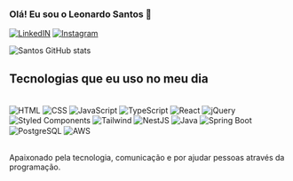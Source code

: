 
### Olá! Eu sou o Leonardo Santos 👋

[![LinkedIN](https://img.shields.io/badge/LinkedIn-0077B5?style=for-the-badge&logo=linkedin&logoColor=white)](https://www.linkedin.com/in/leonardo-rodrigues-b1aa55226/)
[![Instagram](https://img.shields.io/badge/Instagram-E4405F?style=for-the-badge&logo=instagram&logoColor=white)](https://www.instagram.com/leontc_/)


![Santos GitHub stats](https://github-readme-stats.vercel.app/api?username=Le0odev&show_icons=true&theme=dracula)

## Tecnologias que eu uso no meu dia

<div style="display: inline_block"><br> <img align="center" alt="HTML" src="https://img.shields.io/badge/HTML5-239120?style=for-the-badge&logo=html5&logoColor=white" /> <img align="center" alt="CSS" src="https://img.shields.io/badge/CSS3-1572B6?style=for-the-badge&logo=css3&logoColor=white" /> <img align="center" alt="JavaScript" src="https://img.shields.io/badge/JavaScript-F7DF1E?style=for-the-badge&logo=javascript&logoColor=black" /> <img align="center" alt="TypeScript" src="https://img.shields.io/badge/TypeScript-3178C6?style=for-the-badge&logo=typescript&logoColor=white" /> <img align="center" alt="React" src="https://img.shields.io/badge/React-20232A?style=for-the-badge&logo=react&logoColor=61DAFB" /> <img align="center" alt="jQuery" src="https://img.shields.io/badge/jQuery-0769AD?style=for-the-badge&logo=jquery&logoColor=white" /> <img align="center" alt="Styled Components" src="https://img.shields.io/badge/styled--components-DB7093?style=for-the-badge&logo=styled-components&logoColor=white" /> <img align="center" alt="Tailwind" src="https://img.shields.io/badge/Tailwind_CSS-38B2AC?style=for-the-badge&logo=tailwind-css&logoColor=white" /> <img align="center" alt="NestJS" src="https://img.shields.io/badge/NestJS-E0234E?style=for-the-badge&logo=nestjs&logoColor=white" /> <img align="center" alt="Java" src="https://img.shields.io/badge/Java-ED8B00?style=for-the-badge&logo=openjdk&logoColor=white" /> <img align="center" alt="Spring Boot" src="https://img.shields.io/badge/SpringBoot-6DB33F?style=for-the-badge&logo=springboot&logoColor=white" /> <img align="center" alt="PostgreSQL" src="https://img.shields.io/badge/PostgreSQL-4169E1?style=for-the-badge&logo=postgresql&logoColor=white" /> <img align="center" alt="AWS" src="https://img.shields.io/badge/AWS-232F3E?style=for-the-badge&logo=amazon-aws&logoColor=white" /> </div><br>

Apaixonado pela tecnologia, comunicação e por ajudar pessoas através da programação.
